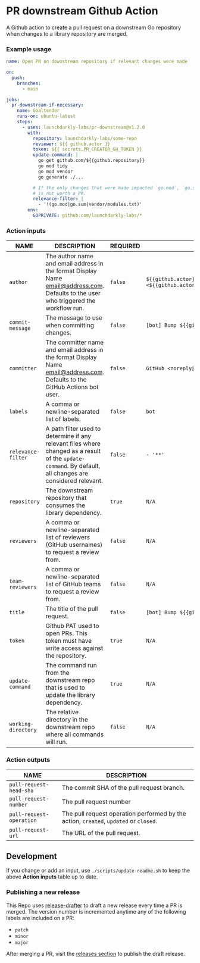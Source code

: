 # PR downstream Github Action
A Github action to create a pull request on a downstream Go repository when changes to a library repository are merged.

### Example usage

```yml
name: Open PR on downstream repository if relevant changes were made

on:
  push:
    branches:
      - main

jobs:
  pr-downstream-if-necessary:
    name: Goaltender
    runs-on: ubuntu-latest
    steps:
      - uses: launchdarkly-labs/pr-downstream@v1.2.0
        with:
          repository: launchdarkly-labs/some-repo
          reviewer: ${{ github.actor }}
          token: ${{ secrets.PR_CREATOR_GH_TOKEN }}
          update-command: |
            go get github.com/${{github.repository}}
            go mod tidy
            go mod vendor
            go generate ./...

          # If the only changes that were made impacted `go.mod`, `go.sum`, and/or `vendor/modules.txt`, then the change
          # is not worth a PR.
          relevance-filter: |
            - '!(go.mod|go.sum|vendor/modules.txt)'
        env:
          GOPRIVATE: github.com/launchdarkly-labs/*
```
### Action inputs

<!-- BEGIN_ACTION_INPUT_TABLE -->
|        NAME         |                                                                        DESCRIPTION                                                                        | REQUIRED |                             DEFAULT                              |
|---------------------|-----------------------------------------------------------------------------------------------------------------------------------------------------------|----------|------------------------------------------------------------------|
| `author`            | The author name and email address in the format Display Name <email@address.com>. Defaults to the user who triggered the workflow run.                    | `false`  | `${{github.actor}} <${{github.actor}}@users.noreply.github.com>` |
| `commit-message`    | The message to use when committing changes.                                                                                                               | `false`  | `[bot] Bump ${{github.event.repository.name}}`                   |
| `committer`         | The committer name and email address in the format Display Name <email@address.com>. Defaults to the GitHub Actions bot user.                             | `false`  | `GitHub <noreply@github.com>`                                    |
| `labels`            | A comma or newline-separated list of labels.                                                                                                              | `false`  | `bot`                                                            |
| `relevance-filter`  | A path filter used to determine if any relevant files where changed as a result of the `update-command`. By default, all changes are considered relevant. | `false`  | `- '**'`                                                         |
| `repository`        | The downstream repository that consumes the library dependency.                                                                                           | `true`   | `N/A`                                                            |
| `reviewers`         | A comma or newline-separated list of reviewers (GitHub usernames) to request a review from.                                                               | `false`  | `N/A`                                                            |
| `team-reviewers`    | A comma or newline-separated list of GitHub teams to request a review from.                                                                               | `false`  | `N/A`                                                            |
| `title`             | The title of the pull request.                                                                                                                            | `false`  | `[bot] Bump ${{github.event.repository.name}}`                   |
| `token`             | Github PAT used to open PRs. This token must have write access against the repository.                                                                    | `true`   | `N/A`                                                            |
| `update-command`    | The command run from the downstream repo that is used to update the library dependency.                                                                   | `true`   | `N/A`                                                            |
| `working-directory` | The relative directory in the downstream repo where all commands will run.                                                                                | `false`  | `N/A`                                                            |
<!-- END_ACTION_INPUT_TABLE -->

### Action outputs

<!-- BEGIN_ACTION_OUTPUT_TABLE -->
|           NAME           |                                      DESCRIPTION                                      |
|--------------------------|---------------------------------------------------------------------------------------|
| `pull-request-head-sha`  | The commit SHA of the pull request branch.                                            |
| `pull-request-number`    | The pull request number                                                               |
| `pull-request-operation` | The pull request operation performed by the action, `created`, `updated` or `closed`. |
| `pull-request-url`       | The URL of the pull request.                                                          |
<!-- END_ACTION_OUTPUT_TABLE -->

## Development

If you change or add an input, use `./scripts/update-readme.sh` to keep the above **Action inputs** table up to date.

### Publishing a new release

This Repo uses [release-drafter](https://github.com/release-drafter/release-drafter) to draft a new release every time a PR is merged. The version number is incremented anytime any of the following labels are included on a PR:

- `patch`
- `minor`
- `major`

After merging a PR, visit the [releases section](https://github.com/launchdarkly-labs/pr-downstream/releases) to publish the draft release.
